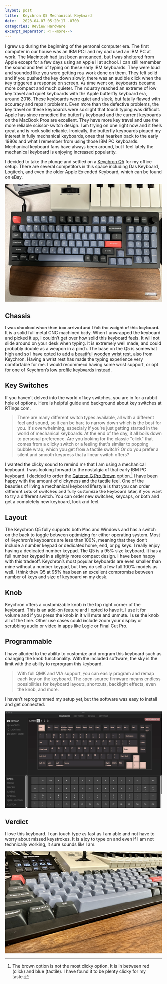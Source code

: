```yaml
---
layout: post
title:  Keychron Q5 Mechanical Keyboard
date:   2023-04-07 05:20:17 -0700
categories: Review Hardware
excerpt_separator: <!--more-->
---
```


I grew up during the beginning of the personal computer era. The first computer in our house was an IBM PCjr and my dad used an IBM PC at work. The Macintosh had just been announced, but I was sheltered from Apple except for a few days using an Apple II at school. <!--more--> I can still remember the sound and feel of typing on these early IBM keyboards. They were loud and sounded like you were getting real work done on them. They felt solid and if you pushed the key down slowly, there was an audible click when the key triggered a response on screen. As time went on, keyboards became more compact and much quieter. The industry reached an extreme of low key travel and quiet keyboards with the Apple butterfly keyboard era, around 2016. These keyboards were quiet and sleek, but fatally flawed with accuracy and repair problems. Even more than the defective problems, the key travel on these keyboards were so slight that touch typing was difficult. Apple has since remedied the butterfly keyboard and the current keyboards on the MacBook Pros are excellent. They have more key travel and use the more reliable scissor-switch design. I am trying on one right now and it feels great and is rock solid reliable. Ironically, the butterfly keyboards piqued my interest in fully mechanical keyboards, ones that hearken back to the early 1980s and what I remember from using those IBM PC keyboards. Mechanical keyboard fans have always been around, but I feel lately the mechanical keyboard is enjoying increased popularity. 

I decided to take the plunge and settled on a [Keychron Q5][1] for my office setup. There are several competitors in this space including Das Keyboard, Logitech, and even the older Apple Extended Keyboard, which can be found on eBay. 

![Keychron 1][image-1]

## Chassis
I was shocked when then box arrived and I felt the weight of this keyboard. It is a solid full metal CNC machined body. When I unwrapped the keyboard and picked it up, I couldn’t get over how solid this keyboard feels. It will not slide around on your desk when typing. It is extremely well made, and could probably double as a weapon in a pinch. The base on the Q5 is somewhat high and so I have opted to add a [beautiful wooden wrist rest][2], also from Keychron. Having a wrist rest has made the typing experience very comfortable for me. I would recommend having some wrist support, or opt for one of Keychron’s [low profile keyboards][3] instead. 

## Key Switches
If you haven’t delved into the world of key switches, you are in for a rabbit hole of options. Here is helpful guide and background about key switches at [RTings.com][4]. 

> There are many different switch types available, all with a different feel and sound, so it can be hard to narrow down which is the best for you. It's overwhelming, especially if you're just getting started in the world of mechanical keyboards. At the end of the day, it all boils down to personal preference. Are you looking for the classic "click" that comes from a clicky switch or a feeling that's similar to popping bubble wrap, which you get from a tactile switch? Or do you prefer a silent and smooth keypress that a linear switch offers?

I wanted the clicky sound to remind me that I am using a mechanical keyboard. I was looking forward to the nostalgia of that early IBM PC keyboard. I decided to order the [Gateron G Pro Brown][5] option.[^1] I have been happy with the amount of clickyness and the tactile feel. One of the beauties of living a mechanical keyboard lifestyle is that you can order different sets of switches and fully customize the keyboard later, if you want to try a different switch. You can order new switches, keycaps, or both and get a completely new keyboard, look and feel. 

## Layout
The Keychron Q5 fully supports both Mac and Windows and has a switch on the back to toggle between optimizing for either operating system. Most of Keychron’s keyboards are less than 100%, meaning that they don’t include a number keypad or dedicated home, end, or pg keys. I really enjoy having a dedicated number keypad. The Q5 is a 95% size keyboard. It has a full number keypad in a slightly more compact design. I have been happy with this tradeoff. Keychron’s most popular keyboards are even smaller than mine without a number keypad, but they do sell a few full 100% models as well. I think they Q5 at 95% has been an excellent compromise between number of keys and size of keyboard on my desk. 


## Knob
Keychron offers a customizable knob in the top right corner of the keyboard. This is an add-on feature and I opted to have it. I use it for volume and if you press the knob in it will mute and unmute. I use the knob all of the time. Other use cases could include zoom your display or scrubbing audio or video in apps like Logic or Final Cut Pro. 

## Programmable
I have alluded to the ability to customize and program this keyboard such as changing the knob functionality. With the included software, the sky is the limit with the ability to reprogram this keyboard. 

> With full QMK and VIA support, you can easily program and remap each key on the keyboard. The open-source firmware means endless possibilities for keyboard layouts, shortcuts, backlight effects, even the knob, and more. 

I haven’t reprogrammed my setup yet, but the software was easy to install and get connected. 

![VIA Software][image-2]

## Verdict
I love this keyboard. I can touch type as fast as I am able and not have to worry about missed keystrokes. It is a joy to type on and even if I am not technically working, it sure sounds like I am. 


![Keychron Side][image-3]


[^1]:   The brown option is not the most clicky option. It is in between red (click) and blue (tactile). I have found it to be plenty clicky for my taste.

[1]:    https://www.keychron.com/products/keychron-q5-qmk-custom-mechanical-keyboard?variant=40010452041817
[2]:    https://www.keychron.com/products/keychron-keyboard-wooden-palm-rest
[3]:    https://www.keychron.com/collections/low-profile-keyboard-collection
[4]:    https://www.rtings.com/keyboard/learn/mechanical-switches
[5]:    https://www.keychron.com/products/keychron-mechanical-switch-set?variant=39305107865689

[image-1]: /assets/keychron-top.jpeg
[image-2]: /assets/via-keychron.jpg
[image-3]: /assets/keychron-side.jpeg

<script src="https://giscus.app/client.js"
        data-repo="adamsappletech/adamsappletech.github.io"
        data-repo-id="R_kgDOK5uboQ"
        data-category="General"
        data-category-id="DIC_kwDOK5uboc4CbzPX"
        data-mapping="pathname"
        data-strict="0"
        data-reactions-enabled="1"
        data-emit-metadata="0"
        data-input-position="bottom"
        data-theme="preferred_color_scheme"
        data-lang="en"
        crossorigin="anonymous"
        async>
</script>